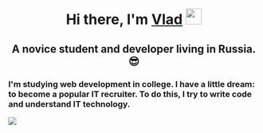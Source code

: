 <h1 align="center">Hi there, I'm <a href="https://github.com/Siberik" target="_blank">Vlad</a> 
<img src="https://github.com/blackcater/blackcater/raw/main/images/Hi.gif" height="32"/></h1>
<h2 align="center">A novice student and developer living in Russia.😎</h3>
<h3 aligin="left"> I'm studying web development in college. I have a little dream: to become a popular IT recruiter. To do this, I try to write code and understand IT technology.</h3>

![](https://github-profile-summary-cards.vercel.app/api/cards/profile-details?username=Siberik&theme=solarized_dark)
